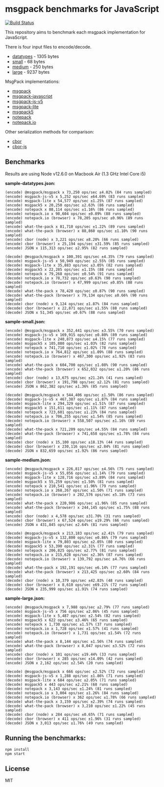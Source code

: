 # msgpack benchmarks for JavaScript

[![Build Status](https://travis-ci.org/endel/msgpack-benchmark.svg?branch=master)](https://travis-ci.org/endel/msgpack-benchmark)

This repository aims to benchmark each msgpack implementation for JavaScript.

There is four input files to encode/decode.

- [datatypes](sample-datatypes.json) - 1305 bytes
- [small](sample-small.json) - 68 bytes
- [medium](sample-medium.json) - 250 bytes
- [large](sample-large.json) - 9237 bytes

MsgPack implementations:

- [msgpack](https://www.npmjs.com/package/msgpack)
- [msgpack-javascript](https://github.com/msgpack/msgpack-javascript)
- [msgpack-js-v5](https://www.npmjs.com/package/msgpack-js-v5)
- [msgpack-lite](https://www.npmjs.com/package/msgpack-lite)
- [msgpack5](https://www.npmjs.com/package/msgpack5)
- [notepack](https://www.npmjs.com/package/notepack)
- [notepack.io](https://www.npmjs.com/package/notepack.io)

Other serialization methods for comparison:

- [cbor](https://github.com/hildjj/node-cbor)
- [cbor-js](https://github.com/paroga/cbor-js)

## Benchmarks

Results are using Node v12.6.0 on Macbook Air (1.3 GHz Intel Core i5)

**sample-datatypes.json:**

```
(encode) @msgpack/msgpack x 73,250 ops/sec ±4.02% (84 runs sampled)
(encode) msgpack-js-v5 x 5,252 ops/sec ±64.69% (83 runs sampled)
(encode) msgpack-lite x 54,577 ops/sec ±1.25% (87 runs sampled)
(encode) msgpack5 x 20,250 ops/sec ±2.63% (86 runs sampled)
(encode) notepack x 88,114 ops/sec ±1.16% (86 runs sampled)
(encode) notepack.io x 98,604 ops/sec ±0.89% (88 runs sampled)
(encode) notepack.io (browser) x 78,205 ops/sec ±0.96% (89 runs sampled)
(encode) what-the-pack x 81,710 ops/sec ±1.22% (89 runs sampled)
(encode) what-the-pack (browser) x 88,860 ops/sec ±1.10% (90 runs sampled)
(encode) cbor (node) x 3,221 ops/sec ±8.20% (66 runs sampled)
(encode) cbor (browser) x 25,194 ops/sec ±31.59% (85 runs sampled)
(encode) JSON x 115,313 ops/sec ±2.95% (82 runs sampled)
```

```
(decode) @msgpack/msgpack x 100,391 ops/sec ±4.35% (79 runs sampled)
(decode) msgpack-js-v5 x 50,949 ops/sec ±2.55% (85 runs sampled)
(decode) msgpack-lite x 35,883 ops/sec ±3.05% (82 runs sampled)
(decode) msgpack5 x 22,285 ops/sec ±1.15% (88 runs sampled)
(decode) notepack x 79,268 ops/sec ±0.54% (91 runs sampled)
(decode) notepack.io x 78,732 ops/sec ±0.63% (90 runs sampled)
(decode) notepack.io (browser) x 47,999 ops/sec ±0.85% (88 runs sampled)
(decode) what-the-pack x 78,420 ops/sec ±0.87% (90 runs sampled)
(decode) what-the-pack (browser) x 79,134 ops/sec ±0.66% (90 runs sampled)
(decode) cbor (node) x 9,124 ops/sec ±1.87% (84 runs sampled)
(decode) cbor (browser) x 22,871 ops/sec ±1.55% (88 runs sampled)
(decode) JSON x 51,345 ops/sec ±0.67% (88 runs sampled)
```

**sample-small.json:**

```
(encode) @msgpack/msgpack x 352,441 ops/sec ±3.55% (70 runs sampled)
(encode) msgpack-js-v5 x 169,915 ops/sec ±0.80% (89 runs sampled)
(encode) msgpack-lite x 240,873 ops/sec ±4.15% (77 runs sampled)
(encode) msgpack5 x 105,880 ops/sec ±1.03% (82 runs sampled)
(encode) notepack x 741,710 ops/sec ±1.02% (78 runs sampled)
(encode) notepack.io x 764,812 ops/sec ±1.09% (88 runs sampled)
(encode) notepack.io (browser) x 467,300 ops/sec ±1.92% (83 runs sampled)
(encode) what-the-pack x 604,700 ops/sec ±1.08% (90 runs sampled)
(encode) what-the-pack (browser) x 652,032 ops/sec ±1.20% (86 runs sampled)
(encode) cbor (node) x 13,675 ops/sec ±21.24% (41 runs sampled)
(encode) cbor (browser) x 191,798 ops/sec ±2.12% (81 runs sampled)
(encode) JSON x 862,382 ops/sec ±1.36% (85 runs sampled)
```

```
(decode) @msgpack/msgpack x 544,406 ops/sec ±1.50% (86 runs sampled)
(decode) msgpack-js-v5 x 467,387 ops/sec ±1.87% (84 runs sampled)
(decode) msgpack-lite x 294,329 ops/sec ±1.51% (87 runs sampled)
(decode) msgpack5 x 151,611 ops/sec ±1.11% (87 runs sampled)
(decode) notepack x 723,601 ops/sec ±1.23% (84 runs sampled)
(decode) notepack.io x 706,255 ops/sec ±1.54% (85 runs sampled)
(decode) notepack.io (browser) x 558,507 ops/sec ±1.16% (89 runs sampled)
(decode) what-the-pack x 721,209 ops/sec ±4.55% (84 runs sampled)
(decode) what-the-pack (browser) x 741,658 ops/sec ±1.78% (84 runs sampled)
(decode) cbor (node) x 15,100 ops/sec ±18.13% (44 runs sampled)
(decode) cbor (browser) x 230,116 ops/sec ±2.84% (81 runs sampled)
(decode) JSON x 832,659 ops/sec ±1.92% (86 runs sampled)
```

**sample-medium.json:**

```
(encode) @msgpack/msgpack x 226,817 ops/sec ±4.56% (75 runs sampled)
(encode) msgpack-js-v5 x 55,856 ops/sec ±1.14% (79 runs sampled)
(encode) msgpack-lite x 128,716 ops/sec ±3.89% (84 runs sampled)
(encode) msgpack5 x 55,259 ops/sec ±1.50% (81 runs sampled)
(encode) notepack x 210,541 ops/sec ±1.96% (79 runs sampled)
(encode) notepack.io x 268,267 ops/sec ±1.50% (71 runs sampled)
(encode) notepack.io (browser) x 202,576 ops/sec ±5.18% (73 runs sampled)
(encode) what-the-pack x 220,986 ops/sec ±1.96% (85 runs sampled)
(encode) what-the-pack (browser) x 244,145 ops/sec ±1.75% (88 runs sampled)
(encode) cbor (node) x 4,578 ops/sec ±31.70% (31 runs sampled)
(encode) cbor (browser) x 67,524 ops/sec ±19.29% (66 runs sampled)
(encode) JSON x 431,845 ops/sec ±2.64% (81 runs sampled)
```

```
(decode) @msgpack/msgpack x 213,183 ops/sec ±2.41% (79 runs sampled)
(decode) msgpack-js-v5 x 132,800 ops/sec ±0.86% (79 runs sampled)
(decode) msgpack-lite x 79,803 ops/sec ±2.05% (80 runs sampled)
(decode) msgpack5 x 53,390 ops/sec ±2.31% (77 runs sampled)
(decode) notepack x 206,825 ops/sec ±2.77% (81 runs sampled)
(decode) notepack.io x 215,628 ops/sec ±2.36% (87 runs sampled)
(decode) notepack.io (browser) x 139,792 ops/sec ±4.76% (66 runs sampled)
(decode) what-the-pack x 192,191 ops/sec ±6.14% (77 runs sampled)
(decode) what-the-pack (browser) x 213,425 ops/sec ±2.60% (84 runs sampled)
(decode) cbor (node) x 10,379 ops/sec ±42.83% (48 runs sampled)
(decode) cbor (browser) x 8,610 ops/sec ±69.21% (72 runs sampled)
(decode) JSON x 235,999 ops/sec ±1.91% (74 runs sampled)
```

**sample-large.json:**

```
(encode) @msgpack/msgpack x 7,988 ops/sec ±2.79% (77 runs sampled)
(encode) msgpack-js-v5 x 756 ops/sec ±2.06% (45 runs sampled)
(encode) msgpack-lite x 5,487 ops/sec ±2.54% (82 runs sampled)
(encode) msgpack5 x 622 ops/sec ±3.46% (65 runs sampled)
(encode) notepack x 1,730 ops/sec ±1.57% (37 runs sampled)
(encode) notepack.io x 1,728 ops/sec ±1.57% (41 runs sampled)
(encode) notepack.io (browser) x 1,731 ops/sec ±1.54% (72 runs sampled)
(encode) what-the-pack x 8,144 ops/sec ±1.56% (74 runs sampled)
(encode) what-the-pack (browser) x 8,047 ops/sec ±3.52% (72 runs sampled)
(encode) cbor (node) x 101 ops/sec ±19.44% (33 runs sampled)
(encode) cbor (browser) x 285 ops/sec ±14.09% (42 runs sampled)
(encode) JSON x 2,162 ops/sec ±2.54% (20 runs sampled)
```

```
(decode) @msgpack/msgpack x 666 ops/sec ±2.52% (72 runs sampled)
(decode) msgpack-js-v5 x 1,288 ops/sec ±1.86% (71 runs sampled)
(decode) msgpack-lite x 684 ops/sec ±2.05% (71 runs sampled)
(decode) msgpack5 x 443 ops/sec ±2.21% (68 runs sampled)
(decode) notepack x 3,143 ops/sec ±1.24% (81 runs sampled)
(decode) notepack.io x 3,004 ops/sec ±1.26% (84 runs sampled)
(decode) notepack.io (browser) x 362 ops/sec ±1.78% (66 runs sampled)
(decode) what-the-pack x 3,159 ops/sec ±2.39% (74 runs sampled)
(decode) what-the-pack (browser) x 3,210 ops/sec ±1.22% (45 runs sampled)
(decode) cbor (node) x 284 ops/sec ±0.65% (71 runs sampled)
(decode) cbor (browser) x 411 ops/sec ±1.96% (31 runs sampled)
(decode) JSON x 3,013 ops/sec ±1.76% (49 runs sampled)
```

## Running the benchmarks:

```
npm install
npm start
```

## License

MIT
